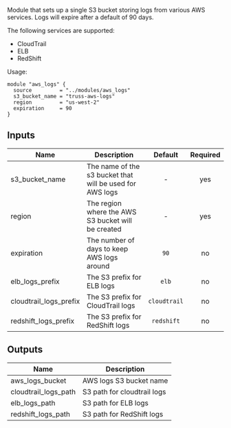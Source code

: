 Module that sets up a single S3 bucket storing logs from various AWS services.
Logs will expire after a default of 90 days.

The following services are supported:
 * CloudTrail
 * ELB
 * RedShift

Usage:

    module "aws_logs" {
      source         = "../modules/aws_logs"
      s3_bucket_name = "truss-aws-logs"
      region         = "us-west-2"
      expiration     = 90
    }



## Inputs

| Name | Description | Default | Required |
|------|-------------|:-----:|:-----:|
| s3_bucket_name | The name of the s3 bucket that will be used for AWS logs | - | yes |
| region | The region where the AWS S3 bucket will be created | - | yes |
| expiration | The number of days to keep AWS logs around | `90` | no |
| elb_logs_prefix | The S3 prefix for ELB logs | `elb` | no |
| cloudtrail_logs_prefix | The S3 prefix for CloudTrail logs | `cloudtrail` | no |
| redshift_logs_prefix | The S3 prefix for RedShift logs | `redshift` | no |

## Outputs

| Name | Description |
|------|-------------|
| aws_logs_bucket | AWS logs S3 bucket name |
| cloudtrail_logs_path | S3 path for cloudtrail logs |
| elb_logs_path | S3 path for ELB logs |
| redshift_logs_path | S3 path for RedShift logs |

